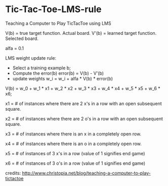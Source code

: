 # Tic-Tac-Toe-LMS-rule

Teaching a Computer to Play TicTacToe using LMS

V(b) = true target function. Actual board.
V'(b) = learned target function. Selected board.

alfa = 0.1

LMS weight update rule:
- Select a training example b;
- Compute the error(b)
	error(b) = V(b) - V'(b)
- update weights
	w_i = w_i + alfa * V(b) * error(b)

V(b) = w_0 + w_1 * x1 + w_2 * x2 + w_3 * x3 + w_4 * x4 + w_5 * x5 + w_6 * x6;

x1 = # of instances where there are 2 x's in a row with an open subsequent square.

x2 = # of instances where there are 2 o's in a row with an open subsequent square.

x3 = # of instances where there is an x in a completely open row.

x4 = # of instances where there is an o in a completely open row.

x5 = # of instances of 3 x's in a row (value of 1 signifies end game)

x6 = # of instances of 3 o's in a row (value of 1 signifies end game)

credits: http://www.christopia.net/blog/teaching-a-computer-to-play-tictactoe
